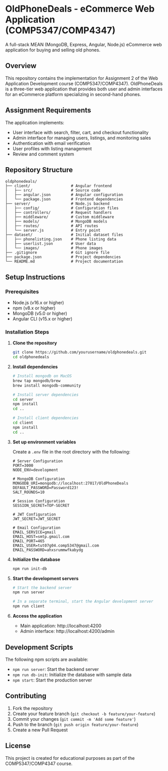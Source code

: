 # OldPhoneDeals - eCommerce Web Application (COMP5347/COMP4347)

A full-stack MEAN (MongoDB, Express, Angular, Node.js) eCommerce web application for buying and selling old phones.

## Overview

This repository contains the implementation for Assignment 2 of the Web Application Development course (COMP5347/COMP4347). OldPhoneDeals is a three-tier web application that provides both user and admin interfaces for an eCommerce platform specializing in second-hand phones.

## Assignment Requirements

The application implements:
- User interface with search, filter, cart, and checkout functionality
- Admin interface for managing users, listings, and monitoring sales
- Authentication with email verification
- User profiles with listing management
- Review and comment system

## Repository Structure

```
oldphonedeals/
├── client/                  # Angular frontend
│   ├── src/                 # Source code
│   ├── angular.json         # Angular configuration
│   └── package.json         # Frontend dependencies
├── server/                  # Node.js backend
│   ├── config/              # Configuration files
│   ├── controllers/         # Request handlers
│   ├── middleware/          # Custom middleware
│   ├── models/              # MongoDB models
│   ├── routes/              # API routes
│   └── server.js            # Entry point
├── dataset/                 # Initial dataset files
│   ├── phonelisting.json    # Phone listing data
│   ├── userlist.json        # User data
│   └── images/              # Phone images
├── .gitignore               # Git ignore file
├── package.json             # Project dependencies
└── README.md                # Project documentation
```

## Setup Instructions

### Prerequisites

- Node.js (v16.x or higher)
- npm (v8.x or higher)
- MongoDB (v5.0 or higher)
- Angular CLI (v15.x or higher)

### Installation Steps

1. **Clone the repository**
   ```bash
   git clone https://github.com/yourusername/oldphonedeals.git
   cd oldphonedeals
   ```

2. **Install dependencies**
   ```bash
   # Install mongodb on MacOS
   brew tap mongodb/brew
   brew install mongodb-community

   # Install server dependencies
   cd server
   npm install
   cd ..
   
   # Install client dependencies
   cd client
   npm install
   cd ..
   ```

3. **Set up environment variables**
   
   Create a `.env` file in the root directory with the following:
   ```
   # Server Configuration
   PORT=3000
   NODE_ENV=development

   # MongoDB Configuration
   MONGODB_URI=mongodb://localhost:27017/OldPhoneDeals
   DEFAULT_PASSWORD=Password123!
   SALT_ROUNDS=10

   # Session Configuration
   SESSION_SECRET=TOP-SECRET

   # JWT Configuration
   JWT_SECRET=JWT_SECRET

   # Email Configuration
   EMAIL_SERVICE=gmail
   EMAIL_HOST=smtp.gmail.com
   EMAIL_PORT=465
   EMAIL_USER=tut07g04.comp5347@gmail.com
   EMAIL_PASSWORD=ahxsrummwfkabydg
   ```

4. **Initialize the database**
   ```bash
   npm run init-db
   ```

5. **Start the development servers**
   ```bash
   # Start the backend server
   npm run server
   
   # In a separate terminal, start the Angular development server
   npm run client
   ```

6. **Access the application**
   - Main application: http://localhost:4200
   - Admin interface: http://localhost:4200/admin

## Development Scripts

The following npm scripts are available:

- `npm run server`: Start the backend server
- `npm run db-init`: Initialize the database with sample data
- `npm start`: Start the production server

## Contributing

1. Fork the repository
2. Create your feature branch (`git checkout -b feature/your-feature`)
3. Commit your changes (`git commit -m 'Add some feature'`)
4. Push to the branch (`git push origin feature/your-feature`)
5. Create a new Pull Request


## License

This project is created for educational purposes as part of the COMP5347/COMP4347 course.
